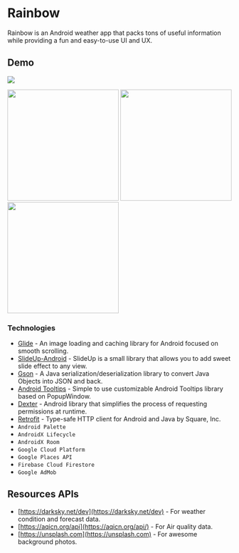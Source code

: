 # Rainbow

Rainbow is an Android weather app that packs tons of useful information while providing a fun and easy-to-use UI and UX.

## Demo
![](https://lgkidz.github.io/images/rainbow_intro.gif)
<p float="left">
  <img src="https://lgkidz.github.io/images/rainbow_home.png" width="250" />
  <img src="https://lgkidz.github.io/images/rainbow_setting.jpg" width="250" /> 
  <img src="https://lgkidz.github.io/images/rainbow_detail.jpg" width="250" />
</p>

### Technologies

* [Glide](https://github.com/bumptech/glide) - An image loading and caching library for Android focused on smooth scrolling.
* [SlideUp-Android](https://github.com/mancj/SlideUp-Android) - SlideUp is a small library that allows you to add sweet slide effect to any view.
* [Gson](https://github.com/google/gson) - A Java serialization/deserialization library to convert Java Objects into JSON and back.
* [Android Tooltips](https://github.com/ViHtarb/Tooltip) - Simple to use customizable Android Tooltips library based on PopupWindow.
* [Dexter](https://github.com/Karumi/Dexter) - Android library that simplifies the process of requesting permissions at runtime.
* [Retrofit](https://github.com/square/retrofit) - Type-safe HTTP client for Android and Java by Square, Inc.
* <code>Android Palette</code>
* <code>AndroidX Lifecycle</code>
* <code>AndroidX Room</code> 
* <code>Google Cloud Platform</code>
* <code>Google Places API</code>
* <code>Firebase Cloud Firestore</code>
* <code>Google AdMob</code>


## Resources APIs
* [https://darksky.net/dev](https://darksky.net/dev) - For weather condition and forecast data.
* [https://aqicn.org/api](https://aqicn.org/api/) - For Air quality data.
* [https://unsplash.com](https://unsplash.com) - For awesome background photos.

